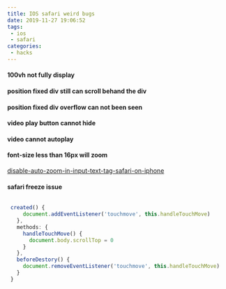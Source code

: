 ```yaml
---
title: IOS safari weird bugs
date: 2019-11-27 19:06:52
tags:
 - ios
 - safari
categories:
 - hacks 
---
```

#### 100vh not fully display


#### position fixed div still can scroll behand the div

#### position fixed div overflow can not been seen
<!-- more -->

#### video play button cannot hide


#### video cannot autoplay



#### font-size less than 16px will zoom 
[disable-auto-zoom-in-input-text-tag-safari-on-iphone](https://stackoverflow.com/questions/2989263/disable-auto-zoom-in-input-text-tag-safari-on-iphone)



#### safari freeze issue

```js

 created() {
     document.addEventListener('touchmove', this.handleTouchMove)
   },
   methods: {
     handleTouchMove() {
       document.body.scrollTop = 0
     }
   },
   beforeDestory() {
     document.removeEventListener('touchmove', this.handleTouchMove)
   }
 }


```

